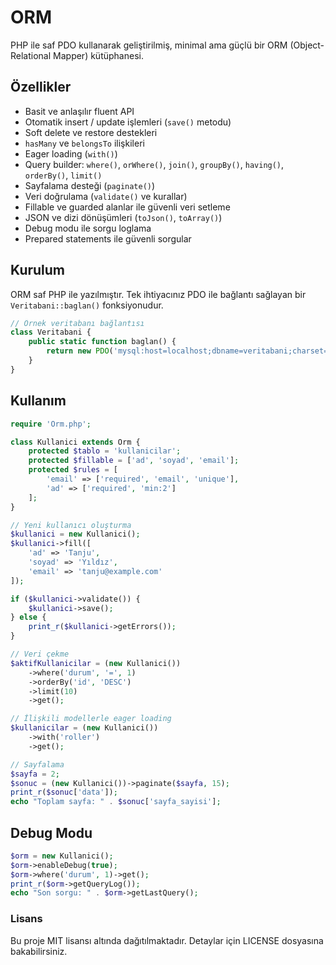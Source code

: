 # ORM

PHP ile saf PDO kullanarak geliştirilmiş, minimal ama güçlü bir ORM (Object-Relational Mapper) kütüphanesi.

## Özellikler

- Basit ve anlaşılır fluent API
- Otomatik insert / update işlemleri (`save()` metodu)
- Soft delete ve restore destekleri
- `hasMany` ve `belongsTo` ilişkileri
- Eager loading (`with()`)
- Query builder: `where()`, `orWhere()`, `join()`, `groupBy()`, `having()`, `orderBy()`, `limit()`
- Sayfalama desteği (`paginate()`)
- Veri doğrulama (`validate()` ve kurallar)
- Fillable ve guarded alanlar ile güvenli veri setleme
- JSON ve dizi dönüşümleri (`toJson()`, `toArray()`)
- Debug modu ile sorgu loglama
- Prepared statements ile güvenli sorgular

## Kurulum

ORM saf PHP ile yazılmıştır. Tek ihtiyacınız PDO ile bağlantı sağlayan bir `Veritabani::baglan()` fonksiyonudur.

```php
// Örnek veritabanı bağlantısı
class Veritabani {
    public static function baglan() {
        return new PDO('mysql:host=localhost;dbname=veritabani;charset=utf8', 'kullanici', 'sifre');
    }
}
```

## Kullanım

```php
require 'Orm.php';

class Kullanici extends Orm {
    protected $tablo = 'kullanicilar';
    protected $fillable = ['ad', 'soyad', 'email'];
    protected $rules = [
        'email' => ['required', 'email', 'unique'],
        'ad' => ['required', 'min:2']
    ];
}

// Yeni kullanıcı oluşturma
$kullanici = new Kullanici();
$kullanici->fill([
    'ad' => 'Tanju',
    'soyad' => 'Yıldız',
    'email' => 'tanju@example.com'
]);

if ($kullanici->validate()) {
    $kullanici->save();
} else {
    print_r($kullanici->getErrors());
}

// Veri çekme
$aktifKullanicilar = (new Kullanici())
    ->where('durum', '=', 1)
    ->orderBy('id', 'DESC')
    ->limit(10)
    ->get();

// İlişkili modellerle eager loading
$kullanicilar = (new Kullanici())
    ->with('roller')
    ->get();

// Sayfalama
$sayfa = 2;
$sonuc = (new Kullanici())->paginate($sayfa, 15);
print_r($sonuc['data']);
echo "Toplam sayfa: " . $sonuc['sayfa_sayisi'];
```

## Debug Modu

```php
$orm = new Kullanici();
$orm->enableDebug(true);
$orm->where('durum', 1)->get();
print_r($orm->getQueryLog());
echo "Son sorgu: " . $orm->getLastQuery();
```

### Lisans

Bu proje MIT lisansı altında dağıtılmaktadır. Detaylar için LICENSE dosyasına bakabilirsiniz.
